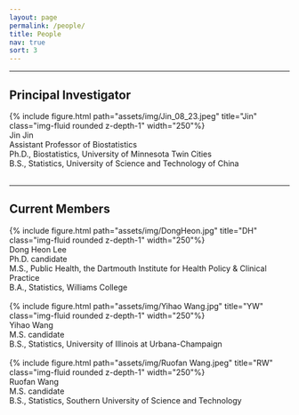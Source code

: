 ```yaml
---
layout: page
permalink: /people/
title: People
nav: true
sort: 3
---
```


---
## Principal Investigator

<div class="row justify-content-sm-center">
    <div class="col-sm-5 mt-3 mt-md-0">
        {% include figure.html path="assets/img/Jin_08_23.jpeg" title="Jin" class="img-fluid rounded z-depth-1" width="250"%}
    </div>
    <div class="col-sm-7 mt-3 mt-md-0">
    Jin Jin <br />
    Assistant Professor of Biostatistics <br />
    Ph.D., Biostatistics, University of Minnesota Twin Cities <br />
    B.S., Statistics, University of Science and Technology of China</div>
</div>  
&nbsp;

  
---

## Current Members

<div class="row justify-content-sm-center">
    <div class="col-sm-5 mt-3 mt-md-0">
        {% include figure.html path="assets/img/DongHeon.jpg" title="DH" class="img-fluid rounded z-depth-1" width="250"%}
    </div>
    <div class="col-sm-7 mt-3 mt-md-0">
    Dong Heon Lee <br />
    Ph.D. candidate <br />
    M.S., Public Health, the Dartmouth Institute for Health Policy & Clinical Practice <br />
    B.A., Statistics, Williams College
    </div>
</div>  
&nbsp;



<div class="row justify-content-sm-center">
    <div class="col-sm-5 mt-3 mt-md-0">
        {% include figure.html path="assets/img/Yihao Wang.jpg" title="YW" class="img-fluid rounded z-depth-1" width="250"%}
    </div>
    <div class="col-sm-7 mt-3 mt-md-0">
    Yihao Wang <br />
    M.S. candidate <br />
    B.S., Statistics, University of Illinois at Urbana-Champaign
    </div>
</div>  
&nbsp;


<div class="row justify-content-sm-center">
    <div class="col-sm-5 mt-3 mt-md-0">
        {% include figure.html path="assets/img/Ruofan Wang.jpeg" title="RW" class="img-fluid rounded z-depth-1" width="250"%}
    </div>
    <div class="col-sm-7 mt-3 mt-md-0">
    Ruofan Wang <br />
    M.S. candidate <br />
    B.S., Statistics, Southern University of Science and Technology
    </div>
</div>  
&nbsp;




